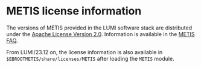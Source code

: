 # METIS license information

The versions of METIS provided in the LUMI software stack are distributed under the
[Apache License Version 2.0](http://www.apache.org/licenses/LICENSE-2.0).
Information is available in the [METIS FAQ](http://glaros.dtc.umn.edu/gkhome/metis/metis/faq).

From LUMI/23.12 on, the license information is also available in
`$EBROOTMETIS/share/licenses/METIS` after loading the `METIS` module.